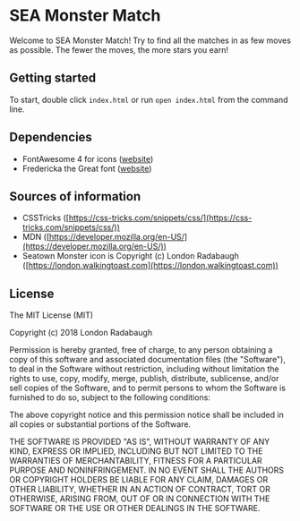 # SEA Monster Match

Welcome to SEA Monster Match! Try to find all the matches in as few moves as possible. The fewer the moves, the more stars you earn!

## Getting started

To start, double click `index.html` or run `open index.html` from the command line.

## Dependencies

- FontAwesome 4 for icons ([website](https://fontawesome.com/))
- Fredericka the Great font ([website](https://fonts.google.com/))

## Sources of information

- CSSTricks ([https://css-tricks.com/snippets/css/](https://css-tricks.com/snippets/css/))
- MDN ([https://developer.mozilla.org/en-US/](https://developer.mozilla.org/en-US/))
- Seatown Monster icon is Copyright (c) London Radabaugh ([https://london.walkingtoast.com](https://london.walkingtoast.com))

## License

The MIT License (MIT)

Copyright (c) 2018 London Radabaugh

Permission is hereby granted, free of charge, to any person obtaining a copy
of this software and associated documentation files (the "Software"), to deal
in the Software without restriction, including without limitation the rights
to use, copy, modify, merge, publish, distribute, sublicense, and/or sell
copies of the Software, and to permit persons to whom the Software is
furnished to do so, subject to the following conditions:

The above copyright notice and this permission notice shall be included in all
copies or substantial portions of the Software.

THE SOFTWARE IS PROVIDED "AS IS", WITHOUT WARRANTY OF ANY KIND, EXPRESS OR
IMPLIED, INCLUDING BUT NOT LIMITED TO THE WARRANTIES OF MERCHANTABILITY,
FITNESS FOR A PARTICULAR PURPOSE AND NONINFRINGEMENT. IN NO EVENT SHALL THE
AUTHORS OR COPYRIGHT HOLDERS BE LIABLE FOR ANY CLAIM, DAMAGES OR OTHER
LIABILITY, WHETHER IN AN ACTION OF CONTRACT, TORT OR OTHERWISE, ARISING FROM,
OUT OF OR IN CONNECTION WITH THE SOFTWARE OR THE USE OR OTHER DEALINGS IN THE
SOFTWARE.
